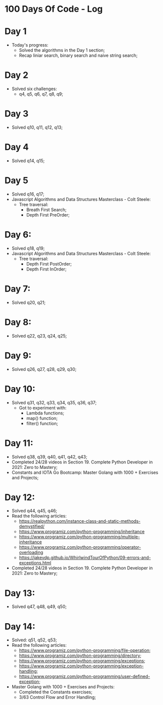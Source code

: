 # 100 Days Of Code - Log

# Day 1
* Today's progress:
	* Solved the algorithms in the Day 1 section;
	* Recap liniar search, binary search and naive string search;
# Day 2
* Solved six challenges:
	* q4, q5, q6, q7, q8, q9;

# Day 3
* Solved q10, q11, q12, q13;

# Day 4
* Solved q14, q15;

# Day 5
* Solved q16, q17;
* Javascript Algorithms and Data Structures Masterclass - Colt Steele:
	* Tree traversal:
		* Breath First Search;
		* Depth First PreOrder;

# Day 6:
* Solved q18, q19;
* Javascript Algorithms and Data Structures Masterclass - Colt Steele:
	* Tree traversal:
		* Depth First PostOrder;
		* Depth First InOrder;

# Day 7:
* Solved q20, q21;

# Day 8:
* Solved q22, q23, q24, q25;

# Day 9:
* Solved q26, q27, q28, q29, q30;

# Day 10:
* Solved q31, q32, q33, q34, q35, q36, q37;
	* Got to experiment with:
		* Lambda functions;
		* map() function;
		* filter() function;

# Day 11:
* Solved q38, q39, q40, q41, q42, q43;
* Completed 24/28 videos in Section 19. Complete Python Developer in 2021: Zero to Mastery;
* Constants and IOTA Go Bootcamp: Master Golang with 1000 + Exercises and Projects;

# Day 12:
* Solved q44, q45, q46;
* Read the following articles:
	* https://realpython.com/instance-class-and-static-methods-demystified/
	* https://www.programiz.com/python-programming/inheritance
	* https://www.programiz.com/python-programming/multiple-inheritance
	* https://www.programiz.com/python-programming/operator-overloading
	* https://jakevdp.github.io/WhirlwindTourOfPython/09-errors-and-exceptions.html
* Completed 24/28 videos in Section 19. Complete Python Developer in 2021: Zero to Mastery;

# Day 13:
* Solved q47, q48, q49, q50;

# Day 14:
* Solved: q51, q52, q53;
* Read the following articles:
	* https://www.programiz.com/python-programming/file-operation;
	* https://www.programiz.com/python-programming/directory;
	* https://www.programiz.com/python-programming/exceptions;
	* https://www.programiz.com/python-programming/exception-handling;
	* https://www.programiz.com/python-programming/user-defined-exception;
* Master Golang with 1000 + Exercises and Projects:
	* Completed the Constants exercises;
	* 3/63 Control Flow and Error Handling;
